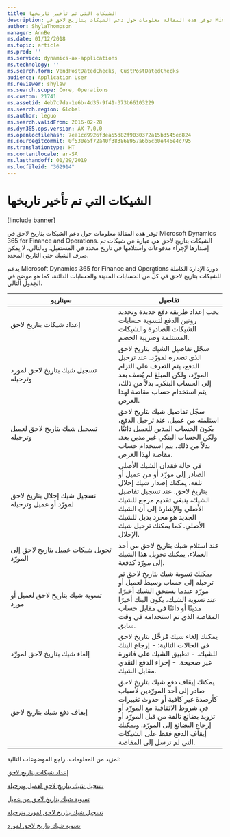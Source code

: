 ```yaml
---
title: الشيكات التي تم تأخير تاريخها
description: توفر هذه المقالة معلومات حول دعم الشيكات بتاريخ لاحق في Microsoft Dynamics 365 for Finance and Operations. الشيكات بتاريخ لاحق هي عبارة عن شيكات تم إصدارها لإجراء مدفوعات واستلامها في تاريخ محدد في المستقبل. وبالتالي، لا يمكن صرف الشيك حتى التاريخ المحدد.
author: ShylaThompson
manager: AnnBe
ms.date: 01/12/2018
ms.topic: article
ms.prod: ''
ms.service: dynamics-ax-applications
ms.technology: ''
ms.search.form: VendPostDatedChecks, CustPostDatedChecks
audience: Application User
ms.reviewer: shylaw
ms.search.scope: Core, Operations
ms.custom: 21741
ms.assetid: 4eb7c7da-1e6b-4d35-9f41-373b66103229
ms.search.region: Global
ms.author: leguo
ms.search.validFrom: 2016-02-28
ms.dyn365.ops.version: AX 7.0.0
ms.openlocfilehash: 7ea1cd9926f3ea55d82f9030372a15b3545ed824
ms.sourcegitcommit: 0f530e5f72a40f383868957a6b5cb0e446e4c795
ms.translationtype: HT
ms.contentlocale: ar-SA
ms.lasthandoff: 01/29/2019
ms.locfileid: "362914"
---
```

# <a name="postdated-checks"></a>الشيكات التي تم تأخير تاريخها

[!include [banner](../includes/banner.md)]

توفر هذه المقالة معلومات حول دعم الشيكات بتاريخ لاحق في Microsoft Dynamics 365 for Finance and Operations. الشيكات بتاريخ لاحق هي عبارة عن شيكات تم إصدارها لإجراء مدفوعات واستلامها في تاريخ محدد في المستقبل. وبالتالي، لا يمكن صرف الشيك حتى التاريخ المحدد.

يدعم Microsoft Dynamics 365 for Finance and Operations دورة الإدارة الكاملة للشيكات بتاريخ لاحق في كلٍّ من الحسابات المدينة والحسابات الدائنة، كما هو موضح في الجدول التالي.
<table>
<colgroup>
<col width="50%" />
<col width="50%" />
</colgroup>
<thead>
<tr class="header">
<th>سيناريو</th>
<th>تفاصيل</th>
</tr>
</thead>
<tbody>
<tr class="odd">
<td>إعداد شيكات بتاريخ لاحق</td>
<td>يجب إعداد طريقة دفع جديدة وتحديد روتين الدفع لتسوية حسابات الشيكات الصادرة والشيكات المستلمة وضريبة الخصم.</td>
</tr>
<tr class="even">
<td>تسجيل شيك بتاريخ لاحق لمورد وترحيله</td>
<td>سجّل تفاصيل الشيك بتاريخ لاحق الذي تصدره لمورّد. عند ترحيل الدفع، يتم التعرف على التزام المورّد، ولكن المبلغ لم يُضف بعد إلى الحساب البنكي. بدلاً من ذلك، يتم استخدام حساب مقاصة لهذا الغرض. </td>
</tr>
<tr class="odd">
<td>تسجيل شيك بتاريخ لاحق لعميل وترحيله</td>
<td>سجّل تفاصيل شيك بتاريخ لاحق استلمته من عميل. عند ترحيل الدفع، يكون الحساب المدين للعميل دائنًا، ولكن الحساب البنكي غير مدين‬ بعد. بدلاً من ذلك، يتم استخدام حساب مقاصة لهذا الغرض.</td>
</tr>
<tr class="even">
<td>تسجيل شيك إحلال بتاريخ لاحق لمورّد أو عميل وترحيله</td>
<td>
في حالة فقدان الشيك الأصلي الصادر إلى مورّد أو من عميل أو تلفه، يمكنك إصدار شيك إحلال بتاريخ لاحق. عند تسجيل تفاصيل الشيك، ينبغي تقديم مرجع للشيك الأصلي والإشارة إلى أن الشيك الجديد هو مجرد بديل للشيك الأصلي. كما يمكنك ترحيل شيك الإحلال.</td>
</tr>
<tr class="odd">
<td>تحويل شيكات عميل بتاريخ لاحق إلى المورّد</td>
<td>عند استلام شيك بتاريخ لاحق‬ من أحد العملاء، يمكنك تحويل هذا الشيك إلى مورّد كدفعة.</td>
</tr>
<tr class="even">
<td>تسوية شيك بتاريخ لاحق لعميل أو مورد</td>
<td>يمكنك تسوية شيك بتاريخ لاحق تم ترحيله إلى حساب وسيط لعميل أو مورّد عندما يستحق الشيك أخيرًا. عند تسوية الشيك، يكون البنك أخيرًا مدينًا أو دائنًا في مقابل حساب المقاصة الذي تم استخدامه في وقت سابق.</td>
</tr>
<tr class="odd">
<td>إلغاء شيك بتاريخ لاحق لمورّد</td>
<td>‏‫يمكنك إلغاء شيك مُرحَّل بتاريخ لاحق في الحالات التالية:‬ - ‏‫إرجاع البنك للشيك.‬
- تطبيق الشيك على فاتورة غير صحيحة.
- إجراء الدفع النقدي مقابل الشيك.
  </td>
  </tr>
  <tr class="even">
  <td>إيقاف دفع شيك بتاريخ لاحق</td>
  <td>يمكنك إيقاف دفع شيك بتاريخ لاحق صادر إلى أحد المورّدين لأسباب كأرصدة غير كافية أو حدوث تغييرات في شروط الاتفاقية مع المورّد أو تزويد بضائع تالفة من قبل المورّد أو إرجاع البضائع إلى المورّد. ويمكنك إيقاف الدفع فقط على الشيكات التي لم ترسل إلى المقاصة.</td>
  </tr>
  </tbody>
  </table>



لمزيد من المعلومات، راجع الموضوعات التالية:

[إعداد شيكات بتاريخ لاحق](tasks/set-up-postdated-checks.md)

[تسجيل شيك بتاريخ لاحق لعميل وترحيله](tasks/register-post-postdated-check-customer.md)

[تسوية شيك بتاريخ لاحق من عميل](tasks/settle-postdated-check-customer.md)

[تسجيل شيك بتاريخ لاحق لمورد وترحيله](tasks/register-post-postdated-check-vendor.md) 

[تسوية شيك بتاريخ لاحق لمورد](tasks/settle-postdated-check-vendor.md)



